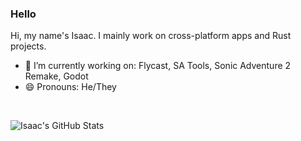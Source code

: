 ### Hello
Hi, my name's Isaac. I mainly work on cross-platform apps and Rust projects. 

- 🔭 I’m currently working on: Flycast, SA Tools, Sonic Adventure 2 Remake, Godot
- 😄 Pronouns: He/They

<br/>

![Isaac's GitHub Stats](https://github-readme-stats-isaacmarovitz.vercel.app/api?username=IsaacMarovitz&theme=nightowl&include_all_commits=true)
